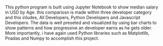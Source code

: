 This python program is built using Jupyter Notebook to show median salary in USD by Age. this compariosn is made within three developer category 
and this inludes, All Developers, Python Developers and Javascript Developers. The data is well preseted and visualized by using bar charts to show patterns and how progressive an developer earns as he gets older. 
More importantly, i have again used Python libraries such as Matplotlib, Pnadas and Numpy to accomplish this project.
